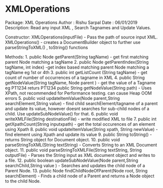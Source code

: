 # XMLOperations

Package: XML Operations
Author : Rishu Sarpal
Date : 06/01/2019
Description: Read any input XML , Search Tagnames and Update Values.

   Constructor:
       XMLOperations(inputFile) - Pass the path of source input XML.
       XMLOperations() - creates a DocumentBuilder object to further use parseStringToXML() , toString() functions

   Methods:
        1. public Node getParent(String tagName) - get first matching parent Node matching a tagName
        2. public Node getParentIndex(String tagName, int index) -get index based matching parent Node matching a tagName eg 1st or 4th
        3. public int getListCount (String tagName) - get count of number of occurrences of a tagname in XML
        4. public String getNodeValue(String tagName, Node parent ) - get the value of a Tagname eg <VBLEN>PT1234</VBLEN> returs PT1234
           public String getNodeValue(String path) - Uses XPath, not recommended for Performance testing. can cause Heap OOM errors
        5. public void updateItemValue(Node parent,String searchElement,String value)
               - find child searchElement/tagname of a parent and update its value, however doesnt searches for sub-child nodes of a child. Use updateSubNodeValue() for that.
        6. public void writeXMLFile(String destinationFile) - write modified XML to file
        7. public int getXpathCount(String inputxpath) - get the total occurences of an element using Xpath
        8. public void updateItemValue(String xpath, String newValue) - find element using Xpath and update its value
        9. public String toString() - returns String object for Document object.
        10. public void parseStringToXML(String textString) - Converts String to an XML Document object.
        11. public void parseStringToXMLFile(String textString, String outputFile) - Parses the String input as XML document object and writes to a file.
        12. public boolean updateSubNodeValue(Node parent,String searchChild,String value ) - Searches and updates the child node of a Parent Node.
        13. public Node findChildNodeOfParent(Node root, String searchElement) - Finds a child node of a Parent and returns a Node object to the child Node.